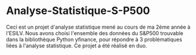 # Analyse-Statistique-S-P500
Ceci est un projet d'analyse statistique mené au cours de ma 2ème année à l'ESILV. Nous avons choisi l'ensemble des données du S&amp;P500 trouvable dans la bibliothèque Python yfinance, pour répondre à 3 problématiques liées à l'analyse statistique. Ce projet a été réalisé en duo. 
